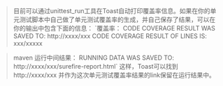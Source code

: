 > 目前可以通过unittest_run工具在Toast自动打印覆盖率信息。如果在你的单元测试脚本中自己做了单元测试覆盖率的生成，并自己保存了结果，可以在你的输出中包含下面的信息：
> `覆盖率：
> CODE COVERAGE RESULT WAS SAVED TO: http://xxxx/xxx CODE COVERAGE RESULT OF LINES IS: xxx/xxxxx

> maven 运行中间结果：
> RUNNING DATA WAS SAVED TO: http://xxxx/xxx/surefire-report.html`
> 这样，Toast可以找到 http://xxxx/xxx 并作为这次单元测试覆盖率结果的link保留在运行结果中。